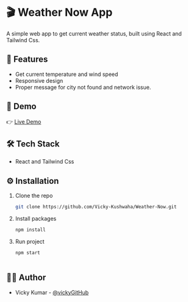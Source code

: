 # 🎬 Weather Now App  
A simple web app to get current weather status, built using React and Tailwind Css.

## 🚀 Features
- Get current temperature and wind speed
- Responsive design
- Proper message for city not found and network issue.

## 🎥 Demo
👉 [Live Demo](https://vicky-react-weather-now.netlify.app/)

## 🛠 Tech Stack
- React and Tailwind Css

## ⚙️ Installation
1. Clone the repo  
   ```bash
   git clone https://github.com/Vicky-Kushwaha/Weather-Now.git

 2. Install packages
    ```bash
    npm install
    
 3. Run project
    ```bash
    npm start 
   
 ## 👨‍💻 Author
- Vicky Kumar - [@vickyGitHub](https://github.com/Vicky-Kushwaha)
